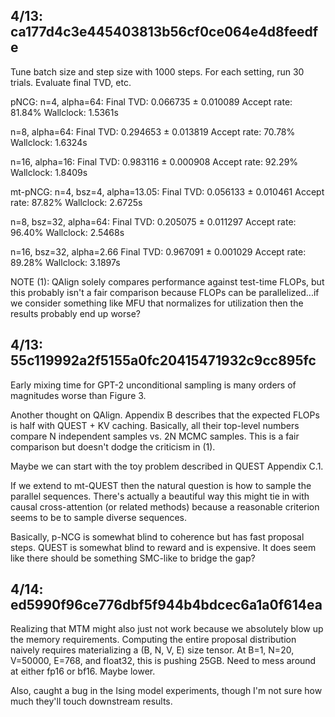 ## 4/13: ca177d4c3e445403813b56cf0ce064e4d8feedfe

Tune batch size and step size with 1000 steps.
For each setting, run 30 trials. Evaluate final TVD, etc.

pNCG:
  n=4, alpha=64:
    Final TVD: 0.066735 ± 0.010089
    Accept rate: 81.84%
    Wallclock: 1.5361s

  n=8, alpha=64:
    Final TVD: 0.294653 ± 0.013819
    Accept rate: 70.78%
    Wallclock: 1.6324s

  n=16, alpha=16:
    Final TVD: 0.983116 ± 0.000908
    Accept rate: 92.29%
    Wallclock: 1.8409s

mt-pNCG:
  n=4, bsz=4, alpha=13.05:
    Final TVD: 0.056133 ± 0.010461
    Accept rate: 87.82%
    Wallclock: 2.6725s

  n=8, bsz=32, alpha=64:
    Final TVD: 0.205075 ± 0.011297
    Accept rate: 96.40%
    Wallclock: 2.5468s

  n=16, bsz=32, alpha=2.66
    Final TVD: 0.967091 ± 0.001029
    Accept rate: 89.28%
    Wallclock: 3.1897s

NOTE (1): QAlign solely compares performance against test-time FLOPs, but this probably isn't a fair comparison because FLOPs can be parallelized...if we consider something like MFU that normalizes for utilization then the results probably end up worse?

## 4/13: 55c119992a2f5155a0fc20415471932c9cc895fc

Early mixing time for GPT-2 unconditional sampling is many orders of magnitudes worse than Figure 3.

Another thought on QAlign. Appendix B describes that the expected FLOPs is half with QUEST + KV caching. Basically, all their top-level numbers compare N independent samples vs. 2N MCMC samples. This is a fair comparison but doesn't dodge the criticism in (1).

Maybe we can start with the toy problem described in QUEST Appendix C.1.

If we extend to mt-QUEST then the natural question is how to sample the parallel sequences. There's actually a beautiful way this might tie in with causal cross-attention (or related methods) because a reasonable criterion seems to be to sample diverse sequences.

Basically, p-NCG is somewhat blind to coherence but has fast proposal steps. QUEST is somewhat blind to reward and is expensive.
It does seem like there should be something SMC-like to bridge the gap?

## 4/14: ed5990f96ce776dbf5f944b4bdcec6a1a0f614ea

Realizing that MTM might also just not work because we absolutely blow up the memory requirements.
Computing the entire proposal distribution naively requires materializing a (B, N, V, E) size tensor.
At B=1, N=20, V=50000, E=768, and float32, this is pushing 25GB. Need to mess around at either fp16 or bf16. Maybe lower.

Also, caught a bug in the Ising model experiments, though I'm not sure how much they'll touch downstream results.
